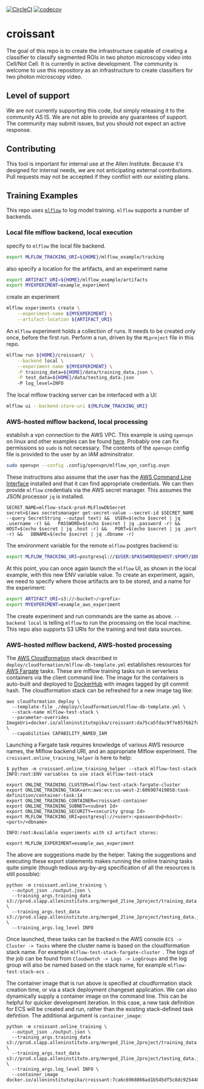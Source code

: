 [![CircleCI](https://circleci.com/gh/AllenInstitute/croissant.svg?style=svg)](https://circleci.com/gh/AllenInstitute/croissant)
[![codecov](https://codecov.io/gh/AllenInstitute/croissant/branch/master/graph/badge.svg)](https://codecov.io/gh/AllenInstitute/croissant)

# croissant
The goal of this repo is to create the infrastructure capable of
creating a classifier to classify segmented ROIs in two photon
microscopy video into Cell/Not Cell. It is currently in active
development. The community is welcome to use this repository as an
infrastructure to create classifiers for two photon microscopy video.

## Level of support
We are not currently supporting this code, but simply releasing it to
the community AS IS. We are not able to provide any guarantees of
support. The community may submit issues, but you should not expect an
active response.

## Contributing
This tool is important for internal use at the Allen Institute. Because
it's designed for internal needs, we are not anticipating external
contributions. Pull requests may not be accepted if they conflict with
our existing plans.

## Training Examples
This repo uses [`mlflow`](https://www.mlflow.org/) to log model training. `mlflow` supports a number of backends.

### Local file mlflow backend, local execution
specify to `mlflow` the local file backend.
```bash
export MLFLOW_TRACKING_URI=${HOME}/mlflow_example/tracking
```
also specify a location for the artifacts, and an experiment name
```bash
export ARTIFACT_URI=${HOME}/mlflow_example/artifacts
export MYEXPERIMENT=example_experiment
```
create an experiment
```bash
mlflow experiments create \
    --experiment-name ${MYEXPERIMENT} \
    --artifact-location ${ARTIFACT_URI}
```
An `mlflow` experiment holds a collection of runs. It needs to be created only once, before the first run.
Perform a run, driven by the `MLproject` file in this repo.
```bash
mlflow run ${HOME}/croissant/  \
    --backend local \
    --experiment-name ${MYEXPERIMENT} \
    -P training_data=${HOME}/data/training_data.json \
    -P test_data=${HOME}/data/testing_data.json
    -P log_level=INFO
``` 
The local mlflow tracking server can be interfaced with a UI:
```bash
mlflow ui --backend-store-uri ${MLFLOW_TRACKING_URI}
```

### AWS-hosted mlflow backend, local processing
establish a vpn connection to the AWS VPC. This example is using `openvpn` on linux and other examples can be found [here](https://docs.aws.amazon.com/vpn/latest/clientvpn-user/connect.html). Probably one can fix permissions so `sudo` is not necessary. The contents of the `openvpn` config file is provided to the user by an IAM adminsitrator.
```bash
sudo openvpn --config .config/openvpn/mlflow_vpn_config.ovpn
```
These instructions also assume that the user has the [AWS Command Line Interface](https://aws.amazon.com/cli/) installed and that it can find appropriate credentials. We can then provide `mlflow` credentials via the AWS secret manager. This assumes the JSON processor `jq` is installed.
```
SECRET_NAME=mlflow-stack-prod-MLFlowDbSecret
secret=$(aws secretsmanager get-secret-value --secret-id $SECRET_NAME --query SecretString --output text) &&  USER=$(echo $secret | jq .username -r) &&   PASSWORD=$(echo $secret | jq .password -r) &&   HOST=$(echo $secret | jq .host -r) &&   PORT=$(echo $secret | jq .port -r) &&   DBNAME=$(echo $secret | jq .dbname -r)
```
The environment variable for the remote `mlflow` postgres backend is:
```bash
export MLFLOW_TRACKING_URI=postgresql://$USER:$PASSWORD@$HOST:$PORT/$DBNAME
```
At this point, you can once again launch the `mlflow` UI, as shown in the local example, with this new ENV variable value.
To create an experiment, again, we need to specify where those artifacts are to be stored, and a name for the experiment:
```bash
export ARTIFACT_URI=s3://<bucket>/<prefix>
export MYEXPERIMENT=example_aws_experiment
```
The create experiment and run commands are the same as above. `--backend local` is telling `mlflow` to run the processing on the local machine. This repo also supports S3 URIs for the training and test data sources.

### AWS-hosted mlflow backend, AWS-hosted processing
The [AWS Cloudformation](https://aws.amazon.com/cloudformation/) stack described in `deploy/cloudformation/mlflow-db-template.yml` establishes resources for [AWS Fargate](https://aws.amazon.com/fargate/) tasks. These are mlflow training tasks run in serverless containers via the client command line. The image for the containers is auto-built and deployed to [DockerHub](https://hub.docker.com/r/alleninstitutepika/croissant) with images tagged by git commit hash. The cloudformation stack can be refreshed for a new image tag like:
```
aws cloudformation deploy \
  --template-file ./deploy/cloudformation/mlflow-db-template.yml \
  --stack-name mlflow-test-stack \
  --parameter-overrides ImageUri=docker.io/alleninstitutepika/croissant:da75ca5fdac9f7e857662fd48e0776ed3628dbeb \
  --capabilities CAPABILITY_NAMED_IAM
```

Launching a Fargate task requires knowledge of various AWS resource names, the Mlflow backend URI, and an appropriate Mlflow experiment. The `croissant.online_training_helper` is here to help:
```
$ python -m croissant.online_training_helper --stack mlflow-test-stack
INFO:root:ENV variables to use stack mlflow-test-stack

export ONLINE_TRAINING_CLUSTER=mlflow-test-stack-fargate-cluster
export ONLINE_TRAINING_TASK=arn:aws:ecs:us-west-2:606907419058:task-definition/container-task:14
export ONLINE_TRAINING_CONTAINER=croissant-container
export ONLINE_TRAINING_SUBNET=<subnet Id>
export ONLINE_TRAINING_SECURITY=<security group Id>
export MLFLOW_TRACKING_URI=postgresql://<user>:<password>@<host>:<port>/<dbname>

INFO:root:Available experiments with s3 artifact stores:

export MLFLOW_EXPERIMENT=example_aws_experiment
```

The above are suggestions made by the helper. Taking the suggestions and executing these export statements makes running the online training tasks quite simple (though tedious arg-by-arg specification of all the resources is still possible):
```
python -m croissant.online_training \
  --output_json ./output.json \
  --training_args.training_data s3://prod.slapp.alleninstitute.org/merged_2line_2project/training_data.json \
  --training_args.test_data s3://prod.slapp.alleninstitute.org/merged_2line_2project/testing_data.json \
  --training_args.log_level INFO
```

Once launched, these tasks can be tracked n the AWS console `ECS -> Cluster -> Tasks` where the cluster name is based on the cloudformation stack name. For example `mlflow-test-stack-fargate-cluster `. The logs of the job can be found from `Cloudwatch -> Logs -> LogGroups` and the log group will also be named based on the stack name, for example `mlflow-test-stack-ecs `.

The container image that is run above is specified at cloudformation stack creation time, or via a stack deployment changeset application. We can also dynamically supply a container image on the command line. This can be helpful for quicker development iteration. In this case, a new task definition for ECS will be created and run, rather than the existing stack-defined task defintion. The additional argument is `container_image`:
```
python -m croissant.online_training \
  --output_json ./output.json \
  --training_args.training_data s3://prod.slapp.alleninstitute.org/merged_2line_2project/training_data.json \
  --training_args.test_data s3://prod.slapp.alleninstitute.org/merged_2line_2project/testing_data.json \
  --training_args.log_level INFO \
  --container_image docker.io/alleninstitutepika/croissant:7ca6c6968866ad1b545df5c8dc92544809864413
```
